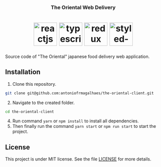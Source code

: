 <h3 align="center">
  The Oriental Web Delivery
</h3>

<h1 align="center">
    <img alt="reactjs" src="https://user-images.githubusercontent.com/49319968/98042610-3c8f8400-1dfa-11eb-8d83-a6f62ef7442c.png" width="75" />
    <img alt="typescript" src="https://user-images.githubusercontent.com/49319968/98042676-56c96200-1dfa-11eb-9302-9c9f53df5610.png" width="75" />
    <img alt="redux" src="https://user-images.githubusercontent.com/49319968/98042092-554b6a00-1df9-11eb-9a29-e2e44839bf6d.png" width="75" />
    <img alt="styled-components" src="https://user-images.githubusercontent.com/49319968/98042558-27b2f080-1dfa-11eb-8754-60c04e11c61f.png" width="75" />
</h1>

<p>Source code of "The Oriental" japanese food delivery web application. </p>


## Installation

1. Clone this repository.
```sh
git clone git@github.com:antoniofrmagalhaes/the-oriental-client.git
```
2. Navigate to the created folder.
```sh
cd the-oriental-client
```
4. Run command `yarn` or `npm install` to install all dependencies.
5. Then finally run the command `yarn start` or `npm run start` to start the project.

## License

This project is under MIT license. See the file [LICENSE](LICENSE.md) for more details.
